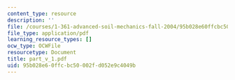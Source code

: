 ```yaml
---
content_type: resource
description: ''
file: /courses/1-361-advanced-soil-mechanics-fall-2004/95b028e60ffcbc50002fd052e9c4049b_part_v_1.pdf
file_type: application/pdf
learning_resource_types: []
ocw_type: OCWFile
resourcetype: Document
title: part_v_1.pdf
uid: 95b028e6-0ffc-bc50-002f-d052e9c4049b
---
```


